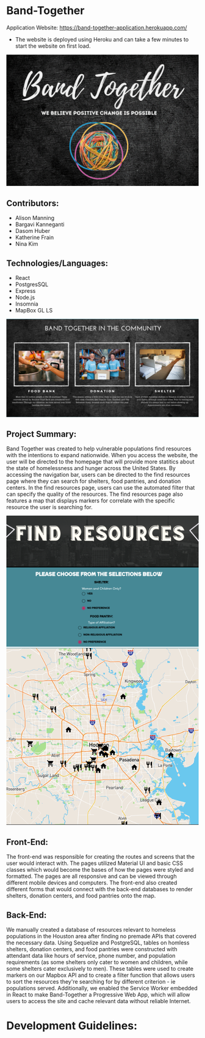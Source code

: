 # Band-Together

Application Website: https://band-together-application.herokuapp.com/ <br>
- The website is deployed using Heroku and can take a few minutes to start the website on first load. 

![](imagesforproject/bandtogether.png)
## Contributors: 
- Alison Manning
- Bargavi Kanneganti
- Dasom Huber
- Katherine Frain
- Nina Kim

## Technologies/Languages: 
- React 
- PostgresSQL
- Express
- Node.js
- Insomnia
- MapBox GL LS

![](imagesforproject/homepage.png)
## Project Summary:<br>
Band Together was created to help vulnerable populations find resources with the intentions to expand nationwide. When you access the website, the user will be directed to the homepage that will provide more statitics about the state of homelessness and hunger across the United States. By accessing the navigation bar, users can be directed to the find resources page where they can search for shelters, food pantries, and donation centers. In the find resources page, users can use the automated filter that can specify the quality of the resources. The find resources page also features a map that displays markers for correlate with the specific resource the user is searching for. 

![](imagesforproject/resources.png)
![](imagesforproject/map.png)

## Front-End: <br>
The front-end was responsible for creating the routes and screens that the user would interact with. The pages utilized Material UI and basic CSS classes which would become the bases of how the pages were styled and formatted. The pages are all responsive and can be viewed through different mobile devices and computers. The front-end also created different forms that would connect with the back-end databases to render shelters, donation centers, and food pantries onto the map. 

## Back-End:<br>
We manually created a database of resources relevant to homeless populations in the Houston area after finding no premade APIs that covered the necessary data. Using Sequelize and PostgreSQL, tables on homless shelters, donation centers, and food pantries were constructed with attendant data like hours of service, phone number, and population requirements (as some shelters only cater to women and children, while some shelters cater exclusively to men). These tables were used to create markers on our Mapbox API and to create a filter function that allows users to sort the resources they're searching for by different criterion - ie populations served. Additionally, we enabled the Service Worker embedded in React to make Band-Together a Progressive Web App, which will allow users to access the site and cache relevant data without reliable Internet.

# Development Guidelines:

